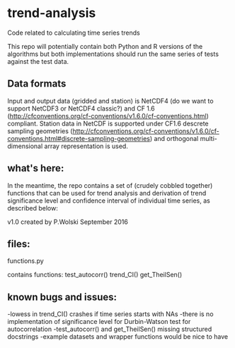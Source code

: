 # trend-analysis
Code related to calculating time series trends

This repo will potentially contain both Python and R versions of the algorithms but both implementations should run the same series of tests against the test data.

## Data formats

Input and output data (gridded and station) is NetCDF4 (do we want to support NetCDF3 or NetCDF4 classic?) and CF 1.6 (http://cfconventions.org/cf-conventions/v1.6.0/cf-conventions.html) compliant.  Station data in NetCDF is supported under CF1.6 descrete sampling geometries (http://cfconventions.org/cf-conventions/v1.6.0/cf-conventions.html#discrete-sampling-geometries) and orthogonal multi-dimensional array representation is used.

## what's here:
In the meantime, the repo contains a set of (crudely cobbled together) functions that can be used for trend analysis and derivation of trend significance level and confidence interval of individual time series, as described below:

v1.0
created by P.Wolski
September 2016

## files:
functions.py

contains functions:
test_autocorr()
trend_CI()
get_TheilSen()

 
## known bugs and issues:
-lowess in trend_CI() crashes if time series starts with NAs
-there is no implementation of significance level for Durbin-Watson test for autocorrelation
-test_autocorr() and get_TheilSen() missing structured docstrings
-example datasets and wrapper functions would be nice to have
 
